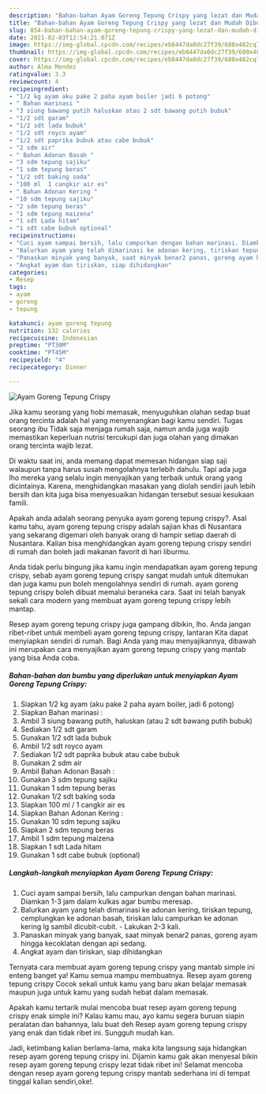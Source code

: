 ```yaml
---
description: "Bahan-bahan Ayam Goreng Tepung Crispy yang lezat dan Mudah Dibuat"
title: "Bahan-bahan Ayam Goreng Tepung Crispy yang lezat dan Mudah Dibuat"
slug: 854-bahan-bahan-ayam-goreng-tepung-crispy-yang-lezat-dan-mudah-dibuat
date: 2021-02-03T12:54:21.071Z
image: https://img-global.cpcdn.com/recipes/eb8447da0dc27f39/680x482cq70/ayam-goreng-tepung-crispy-foto-resep-utama.jpg
thumbnail: https://img-global.cpcdn.com/recipes/eb8447da0dc27f39/680x482cq70/ayam-goreng-tepung-crispy-foto-resep-utama.jpg
cover: https://img-global.cpcdn.com/recipes/eb8447da0dc27f39/680x482cq70/ayam-goreng-tepung-crispy-foto-resep-utama.jpg
author: Alma Mendez
ratingvalue: 3.3
reviewcount: 4
recipeingredient:
- "1/2 kg ayam aku pake 2 paha ayam boiler jadi 6 potong"
- " Bahan marinasi "
- "3 siung bawang putih haluskan atau 2 sdt bawang putih bubuk"
- "1/2 sdt garam"
- "1/2 sdt lada bubuk"
- "1/2 sdt royco ayam"
- "1/2 sdt paprika bubuk atau cabe bubuk"
- "2 sdm air"
- " Bahan Adonan Basah "
- "3 sdm tepung sajiku"
- "1 sdm tepung beras"
- "1/2 sdt baking soda"
- "100 ml  1 cangkir air es"
- " Bahan Adonan Kering "
- "10 sdm tepung sajiku"
- "2 sdm tepung beras"
- "1 sdm tepung maizena"
- "1 sdt Lada hitam"
- "1 sdt cabe bubuk optional"
recipeinstructions:
- "Cuci ayam sampai bersih, lalu campurkan dengan bahan marinasi. Diamkan 1-3 jam dalam kulkas agar bumbu meresap."
- "Balurkan ayam yang telah dimarinasi ke adonan kering, tiriskan tepung, cemplungkan ke adonan basah, tiriskan lalu campurkan ke adonan kering lg sambil dicubit-cubit. Lakukan 2-3 kali."
- "Panaskan minyak yang banyak, saat minyak benar2 panas, goreng ayam hingga kecoklatan dengan api sedang."
- "Angkat ayam dan tiriskan, siap dihidangkan"
categories:
- Resep
tags:
- ayam
- goreng
- tepung

katakunci: ayam goreng tepung 
nutrition: 132 calories
recipecuisine: Indonesian
preptime: "PT30M"
cooktime: "PT45M"
recipeyield: "4"
recipecategory: Dinner

---
```



![Ayam Goreng Tepung Crispy](https://img-global.cpcdn.com/recipes/eb8447da0dc27f39/680x482cq70/ayam-goreng-tepung-crispy-foto-resep-utama.jpg)

Jika kamu seorang yang hobi memasak, menyuguhkan olahan sedap buat orang tercinta adalah hal yang menyenangkan bagi kamu sendiri. Tugas seorang ibu Tidak saja menjaga rumah saja, namun anda juga wajib memastikan keperluan nutrisi tercukupi dan juga olahan yang dimakan orang tercinta wajib lezat.

Di waktu  saat ini, anda memang dapat memesan hidangan siap saji walaupun tanpa harus susah mengolahnya terlebih dahulu. Tapi ada juga lho mereka yang selalu ingin menyajikan yang terbaik untuk orang yang dicintainya. Karena, menghidangkan masakan yang diolah sendiri jauh lebih bersih dan kita juga bisa menyesuaikan hidangan tersebut sesuai kesukaan famili. 



Apakah anda adalah seorang penyuka ayam goreng tepung crispy?. Asal kamu tahu, ayam goreng tepung crispy adalah sajian khas di Nusantara yang sekarang digemari oleh banyak orang di hampir setiap daerah di Nusantara. Kalian bisa menghidangkan ayam goreng tepung crispy sendiri di rumah dan boleh jadi makanan favorit di hari liburmu.

Anda tidak perlu bingung jika kamu ingin mendapatkan ayam goreng tepung crispy, sebab ayam goreng tepung crispy sangat mudah untuk ditemukan dan juga kamu pun boleh mengolahnya sendiri di rumah. ayam goreng tepung crispy boleh dibuat memalui beraneka cara. Saat ini telah banyak sekali cara modern yang membuat ayam goreng tepung crispy lebih mantap.

Resep ayam goreng tepung crispy juga gampang dibikin, lho. Anda jangan ribet-ribet untuk membeli ayam goreng tepung crispy, lantaran Kita dapat menyiapkan sendiri di rumah. Bagi Anda yang mau menyajikannya, dibawah ini merupakan cara menyajikan ayam goreng tepung crispy yang mantab yang bisa Anda coba.

<!--inarticleads1-->

##### Bahan-bahan dan bumbu yang diperlukan untuk menyiapkan Ayam Goreng Tepung Crispy:

1. Siapkan 1/2 kg ayam (aku pake 2 paha ayam boiler, jadi 6 potong)
1. Siapkan  Bahan marinasi :
1. Ambil 3 siung bawang putih, haluskan (atau 2 sdt bawang putih bubuk)
1. Sediakan 1/2 sdt garam
1. Gunakan 1/2 sdt lada bubuk
1. Ambil 1/2 sdt royco ayam
1. Sediakan 1/2 sdt paprika bubuk atau cabe bubuk
1. Gunakan 2 sdm air
1. Ambil  Bahan Adonan Basah :
1. Gunakan 3 sdm tepung sajiku
1. Gunakan 1 sdm tepung beras
1. Gunakan 1/2 sdt baking soda
1. Siapkan 100 ml / 1 cangkir air es
1. Siapkan  Bahan Adonan Kering :
1. Gunakan 10 sdm tepung sajiku
1. Siapkan 2 sdm tepung beras
1. Ambil 1 sdm tepung maizena
1. Siapkan 1 sdt Lada hitam
1. Gunakan 1 sdt cabe bubuk (optional)




<!--inarticleads2-->

##### Langkah-langkah menyiapkan Ayam Goreng Tepung Crispy:

1. Cuci ayam sampai bersih, lalu campurkan dengan bahan marinasi. Diamkan 1-3 jam dalam kulkas agar bumbu meresap.
1. Balurkan ayam yang telah dimarinasi ke adonan kering, tiriskan tepung, cemplungkan ke adonan basah, tiriskan lalu campurkan ke adonan kering lg sambil dicubit-cubit. - Lakukan 2-3 kali.
1. Panaskan minyak yang banyak, saat minyak benar2 panas, goreng ayam hingga kecoklatan dengan api sedang.
1. Angkat ayam dan tiriskan, siap dihidangkan




Ternyata cara membuat ayam goreng tepung crispy yang mantab simple ini enteng banget ya! Kamu semua mampu membuatnya. Resep ayam goreng tepung crispy Cocok sekali untuk kamu yang baru akan belajar memasak maupun juga untuk kamu yang sudah hebat dalam memasak.

Apakah kamu tertarik mulai mencoba buat resep ayam goreng tepung crispy enak simple ini? Kalau kamu mau, ayo kamu segera buruan siapin peralatan dan bahannya, lalu buat deh Resep ayam goreng tepung crispy yang enak dan tidak ribet ini. Sungguh mudah kan. 

Jadi, ketimbang kalian berlama-lama, maka kita langsung saja hidangkan resep ayam goreng tepung crispy ini. Dijamin kamu gak akan menyesal bikin resep ayam goreng tepung crispy lezat tidak ribet ini! Selamat mencoba dengan resep ayam goreng tepung crispy mantab sederhana ini di tempat tinggal kalian sendiri,oke!.

